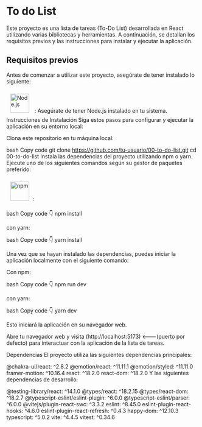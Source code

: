 <h1>To do List </h1>
Este proyecto es una lista de tareas (To-Do List) desarrollada en React utilizando varias bibliotecas y herramientas. A continuación, se detallan los requisitos previos y las instrucciones para instalar y ejecutar la aplicación.


<h2>Requisitos previos </h2>

Antes de comenzar a utilizar este proyecto, asegúrate de tener instalado lo siguiente:

<a href="https://nodejs.org/" target="_blank"><img style="margin: 10px" src="https://profilinator.rishav.dev/skills-assets/nodejs-original-wordmark.svg" alt="Node.js" height="50" /></a> : Asegúrate de tener Node.js instalado en tu sistema.
Instrucciones de Instalación
Siga estos pasos para configurar y ejecutar la aplicación en su entorno local:

Clona este repositorio en tu máquina local:

bash
Copy code
git clone https://github.com/tu-usuario/00-to-do-list.git
cd 00-to-do-list
Instala las dependencias del proyecto utilizando npm o yarn. Ejecute uno de los siguientes comandos según su gestor de paquetes preferido:

<a href="(https://www.npmjs.com)" target="_blank"><img style="margin: 10px" src="(https://www.svgrepo.com/show/452077/npm.svg)" alt="npm" height="50" /></a>:

bash
Copy code 👇
npm install

con yarn:

bash
Copy code 👇
yarn install


Una vez que se hayan instalado las dependencias, puedes iniciar la aplicación localmente con el siguiente comando:

Con npm:

bash
Copy code 👇
npm run dev

con yarn:

bash
Copy code 👇
yarn dev

Esto iniciará la aplicación en su navegador web.

Abre tu navegador web y visita (http://localhost:5173) <---(puerto por defecto) para interactuar con la aplicación de la lista de tareas.

Dependencias
El proyecto utiliza las siguientes dependencias principales:

@chakra-ui/react: ^2.8.2
@emotion/react: ^11.11.1
@emotion/styled: ^11.11.0
framer-motion: ^10.16.4
react: ^18.2.0
react-dom: ^18.2.0
Y las siguientes dependencias de desarrollo:

@testing-library/react: ^14.1.0
@types/react: ^18.2.15
@types/react-dom: ^18.2.7
@typescript-eslint/eslint-plugin: ^6.0.0
@typescript-eslint/parser: ^6.0.0
@vitejs/plugin-react-swc: ^3.3.2
eslint: ^8.45.0
eslint-plugin-react-hooks: ^4.6.0
eslint-plugin-react-refresh: ^0.4.3
happy-dom: ^12.10.3
typescript: ^5.0.2
vite: ^4.4.5
vitest: ^0.34.6
